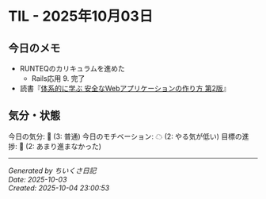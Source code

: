 # TIL - 2025年10月03日

## 今日のメモ
 - RUNTEQのカリキュラムを進めた
	 - Rails応用 9. 完了
 - 読書『[体系的に学ぶ 安全なWebアプリケーションの作り方 第2版](https://www.sbcr.jp/product/4797393163/)』

## 気分・状態
今日の気分: 🙂 (3: 普通)
今日のモチベーション: ☁ (2: やる気が低い)
目標の進捗: 🌰 (2: あまり進まなかった)

---
*Generated by ちいくさ日記*  
*Date: 2025-10-03*  
*Created: 2025-10-04 23:00:53*
